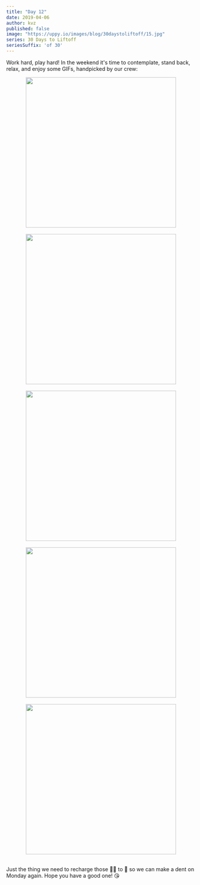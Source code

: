 ```yaml
---
title: "Day 12"
date: 2019-04-06
author: kvz
published: false
image: "https://uppy.io/images/blog/30daystoliftoff/15.jpg"
series: 30 Days to Liftoff
seriesSuffix: 'of 30'
---
```


Work hard, play hard! In the weekend it's time to contemplate, stand back, relax, and enjoy some GIFs, handpicked by our crew:

<center><img width="400" src="https://media.giphy.com/media/RnX4q6yYDoYCI/giphy.gif"><br/><br/></center>
<center><img width="400" src="https://media.giphy.com/media/3orieRftQRDJLIlpQc/giphy.gif"><br/><br/></center>
<center><img width="400" src="https://media.giphy.com/media/gUUI0yuLMnFPq/giphy.gif"><br/><br/></center>
<center><img width="400" src="https://media.giphy.com/media/9MJgNOmdBheJrcOHui/giphy.gif"><br/><br/></center>
<center><img width="400" src="https://media.giphy.com/media/11syU6ZZ6PsGRO/giphy.gif"><br/><br/></center>

Just the thing we need to recharge those :battery::battery: to :100: so we can make a dent on Monday again. Hope you have a good one! :kissing_heart: 